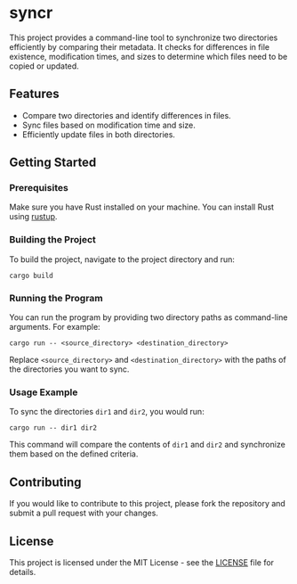 # syncr

This project provides a command-line tool to synchronize two directories efficiently by comparing their metadata. It checks for differences in file existence, modification times, and sizes to determine which files need to be copied or updated.

## Features

- Compare two directories and identify differences in files.
- Sync files based on modification time and size.
- Efficiently update files in both directories.

## Getting Started

### Prerequisites

Make sure you have Rust installed on your machine. You can install Rust using [rustup](https://rustup.rs/).

### Building the Project

To build the project, navigate to the project directory and run:

```
cargo build
```

### Running the Program

You can run the program by providing two directory paths as command-line arguments. For example:

```
cargo run -- <source_directory> <destination_directory>
```

Replace `<source_directory>` and `<destination_directory>` with the paths of the directories you want to sync.

### Usage Example

To sync the directories `dir1` and `dir2`, you would run:

```
cargo run -- dir1 dir2
```

This command will compare the contents of `dir1` and `dir2` and synchronize them based on the defined criteria.

## Contributing

If you would like to contribute to this project, please fork the repository and submit a pull request with your changes.

## License

This project is licensed under the MIT License - see the [LICENSE](LICENSE) file for details.